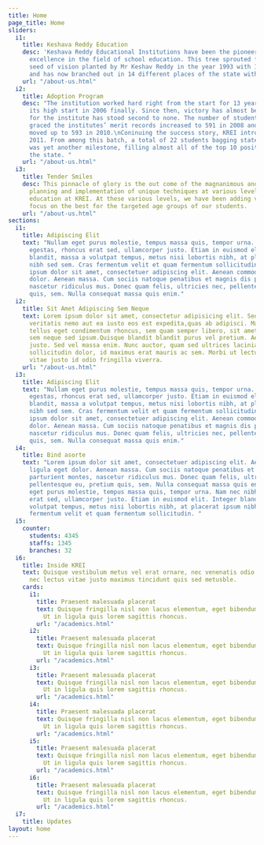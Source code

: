 ```yaml
---
title: Home
page_title: Home
sliders:
  i1:
    title: Keshava Reddy Education
    desc: 'Keshava Reddy Educational Institutions have been the pioneer of academic
      excellence in the field of school education. This tree sprouted from a little
      seed of vision planted by Mr Keshav Reddy in the year 1993 with 196 students;
      and has now branched out in 14 different places of the state with 40 branches. '
    url: "/about-us.html"
  i2:
    title: Adoption Program
    desc: "The institution worked hard right from the start for 13 years when it got
      its high start in 2006 finally. Since then, victory has almost become a trend
      for the institute has stood second to none. The number of students who have
      graced the institutes’ merit records increased to 591 in 2008 and 2009, and
      moved up to 593 in 2010.\nConinuing the success story, KREI introduced SSC in
      2011. From among this batch, a total of 22 students bagging state top ranks
      was yet another milestone, filling almost all of the top 10 positions across
      the state. "
    url: "/about-us.html"
  i3:
    title: Tender Smiles
    desc: This pinnacle of glory is the out come of the magnanimous and detail-oriented
      planning and implementation of unique techniques at various levels of school
      education at KREI. At these various levels, we have been adding value with a
      focus on the best for the targeted age groups of our students.
    url: "/about-us.html"
sections:
  i1:
    title: Adipiscing Elit
    text: "Nullam eget purus molestie, tempus massa quis, tempor urna. Nam nec nibh
      egestas, rhoncus erat sed, ullamcorper justo. Etiam in euismod elit. Integer
      blandit, massa a volutpat tempus, metus nisi lobortis nibh, at placerat ipsum
      nibh sed sem. Cras fermentum velit et quam fermentum sollicitudin. \n\nLorem
      ipsum dolor sit amet, consectetuer adipiscing elit. Aenean commodo ligula eget
      dolor. Aenean massa. Cum sociis natoque penatibus et magnis dis parturient montes,
      nascetur ridiculus mus. Donec quam felis, ultricies nec, pellentesque eu, pretium
      quis, sem. Nulla consequat massa quis enim."
  i2:
    title: Sit Amet Adipiscing Sem Neque
    text: Lorem ipsum dolor sit amet, consectetur adipisicing elit. Sequi tempora
      veritatis nemo aut ea iusto eos est expedita,quas ab adipisci. Maecenas tempus,
      tellus eget condimentum rhoncus, sem quam semper libero, sit amet adipiscing
      sem neque sed ipsum.Quisque blandit blandit purus vel pretium. Aenean at porta
      justo. Sed vel massa enim. Nunc auctor, quam sed ultrices lacinia, tellus metus
      sollicitudin dolor, id maximus erat mauris ac sem. Morbi ut lectus augue. Curabitur
      vitae justo id odio fringilla viverra.
    url: "/about-us.html"
  i3:
    title: Adipiscing Elit
    text: "Nullam eget purus molestie, tempus massa quis, tempor urna. Nam nec nibh
      egestas, rhoncus erat sed, ullamcorper justo. Etiam in euismod elit. Integer
      blandit, massa a volutpat tempus, metus nisi lobortis nibh, at placerat ipsum
      nibh sed sem. Cras fermentum velit et quam fermentum sollicitudin. \n\nLorem
      ipsum dolor sit amet, consectetuer adipiscing elit. Aenean commodo ligula eget
      dolor. Aenean massa. Cum sociis natoque penatibus et magnis dis parturient montes,
      nascetur ridiculus mus. Donec quam felis, ultricies nec, pellentesque eu, pretium
      quis, sem. Nulla consequat massa quis enim."
  i4:
    title: Bind asorte
    text: "Lorem ipsum dolor sit amet, consectetuer adipiscing elit. Aenean commodo
      ligula eget dolor. Aenean massa. Cum sociis natoque penatibus et magnis dis
      parturient montes, nascetur ridiculus mus. Donec quam felis, ultricies nec,
      pellentesque eu, pretium quis, sem. Nulla consequat massa quis enim.\n\nNullam
      eget purus molestie, tempus massa quis, tempor urna. Nam nec nibh egestas, rhoncus
      erat sed, ullamcorper justo. Etiam in euismod elit. Integer blandit, massa a
      volutpat tempus, metus nisi lobortis nibh, at placerat ipsum nibh sed sem. Cras
      fermentum velit et quam fermentum sollicitudin. "
  i5:
    counter:
      students: 4345
      staffs: 1345
      branches: 32
  i6:
    title: Inside KREI
    text: Quisque vestibulum metus vel erat ornare, nec venenatis odio tempus. Aenean
      nec lectus vitae justo maximus tincidunt quis sed metusble.
    cards:
      i1:
        title: Praesent malesuada placerat
        text: Quisque fringilla nisl non lacus elementum, eget bibendum orci ornare.
          Ut in ligula quis lorem sagittis rhoncus.
        url: "/academics.html"
      i2:
        title: Praesent malesuada placerat
        text: Quisque fringilla nisl non lacus elementum, eget bibendum orci ornare.
          Ut in ligula quis lorem sagittis rhoncus.
        url: "/academics.html"
      i3:
        title: Praesent malesuada placerat
        text: Quisque fringilla nisl non lacus elementum, eget bibendum orci ornare.
          Ut in ligula quis lorem sagittis rhoncus.
        url: "/academics.html"
      i4:
        title: Praesent malesuada placerat
        text: Quisque fringilla nisl non lacus elementum, eget bibendum orci ornare.
          Ut in ligula quis lorem sagittis rhoncus.
        url: "/academics.html"
      i5:
        title: Praesent malesuada placerat
        text: Quisque fringilla nisl non lacus elementum, eget bibendum orci ornare.
          Ut in ligula quis lorem sagittis rhoncus.
        url: "/academics.html"
      i6:
        title: Praesent malesuada placerat
        text: Quisque fringilla nisl non lacus elementum, eget bibendum orci ornare.
          Ut in ligula quis lorem sagittis rhoncus.
        url: "/academics.html"
  i7:
    title: Updates
layout: home
---
```


